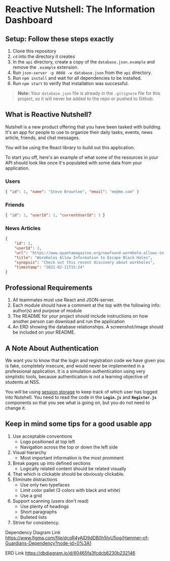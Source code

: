 # Reactive Nutshell: The Information Dashboard

## Setup: Follow these steps exactly

1. Clone this repository
1. `cd` into the directory it creates
1. In the `api` directory, create a copy of the `database.json.example` and remove the `.example` extension.
1. Run `json-server -p 8088 -w database.json` from the `api` directory.
1. Run `npm install` and wait for all dependencies to be installed.
1. Run `npm start` to verify that installation was successful.

> **Note:** Your `database.json` file is already in the `.gitignore` file for this project, so it will never be added to the repo or pushed to Github.

## What is Reactive Nutshell?

Nutshell is a new product offering that you have been tasked with building. It's an app for people to use to organize their daily tasks, events, news article, friends, and chat messages.

You will be using the React library to build out this application.

To start you off, here's an example of what some of the resources in your API should look like once it's populated with some data from your application.

### Users

```json
{ "id": 1, "name": "Steve Brownlee", "email": "me@me.com" }
```

### Friends

```json
{ "id": 1, "userId": 1, "currentUserId": 3 }
```

### News Articles

```json
{
    "id": 1,
    "userId": 2,
    "url": "https://www.quantamagazine.org/newfound-wormhole-allows-information-to-escape-black-holes-20171023/",
    "title": "Wormholes Allow Information to Escape Black Holes",
    "synopsis": "Check out this recent discovery about workholes",
    "timestamp": "2021-02-11T15:24"
}
```

## Professional Requirements

1. All teammates must use React and JSON-server. 
1. Each module should have a comment at the top with the following info: author(s) and purpose of module
1. The README for your project should include instructions on how another person can download and run the application
1. An ERD showing the database relationships. A screenshot/image should be included on your README.

## A Note About Authentication

We want you to know that the login and registration code we have given you is fake, completely insecure, and would never be implemented in a professional application. It is a simulation authentication using very simplistic tools, because authentication is not a learning objective of students at NSS.

You will be using [session storage](https://javascript.info/localstorage#sessionstorage) to keep track of which user has logged into Nutshell. You need to read the code in the **`Login.js`** and **`Register.js`** components so that you see what is going on, but you do not need to change it.

## Keep in mind some tips for a good usable app
1. Use acceptable conventions
   * Logo positioned at top left
   * Navigation across the top or down the left side
2. Visual hierarchy
   * Most important information is the most prominent
3. Break pages up into defined sections
   * Logically related content should be related visually
4. That which is clickable should be obviously clickable.
5. Eliminate distractions
   * Use only two typefaces
   * Limit color pallet (3 colors with black and white)
   * Use a grid
6. Support scanning (users don't read)
   * Use plenty of headings
   * Short paragraphs
   * Bulleted lists
7. Strive for consistency.


Dependency Diagram Link
https://www.figma.com/file/dcqR4yAID9dDB0h5lyU5og/Hammer-of-Guardians-Dependency?node-id=0%3A1

ERD Link
https://dbdiagram.io/d/60465fa3fcdcb6230b232146